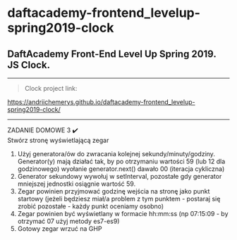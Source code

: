 # daftacademy-frontend_levelup-spring2019-clock
## DaftAcademy Front-End Level Up Spring 2019. JS Clock.

- - -

> Clock project link:

https://andriichemerys.github.io/daftacademy-frontend_levelup-spring2019-clock/

- - - 

ZADANIE DOMOWE 3 :heavy_check_mark:   
Stwórz stronę wyświetlającą zegar
1. Użyj generatora/ów do zwracania kolejnej
sekundy/minuty/godziny. Generator(y) mają
działać tak, by po otrzymaniu wartości 59 (lub 12
dla godzinowego) wyołanie generator.next()
dawało 00 (iteracja cykliczna)
2. Generator sekundowy wywołuj w setInterval,
pozostałe gdy generator mniejszej jednostki
osiągnie wartość 59.
3. Zegar powinien przyjmować godzinę wejścia na
stronę jako punkt startowy (jeżeli będziesz
miał/a problem z tym punktem - postaraj się
zrobić pozostałe - każdy punkt oceniamy osobno)
4. Zegar powinien być wyświetlany w formacie
hh:mm:ss (np 07:15:09 - by otrzymać 07 użyj
metody es7-es9)
5. Gotowy zegar wrzuć na GHP